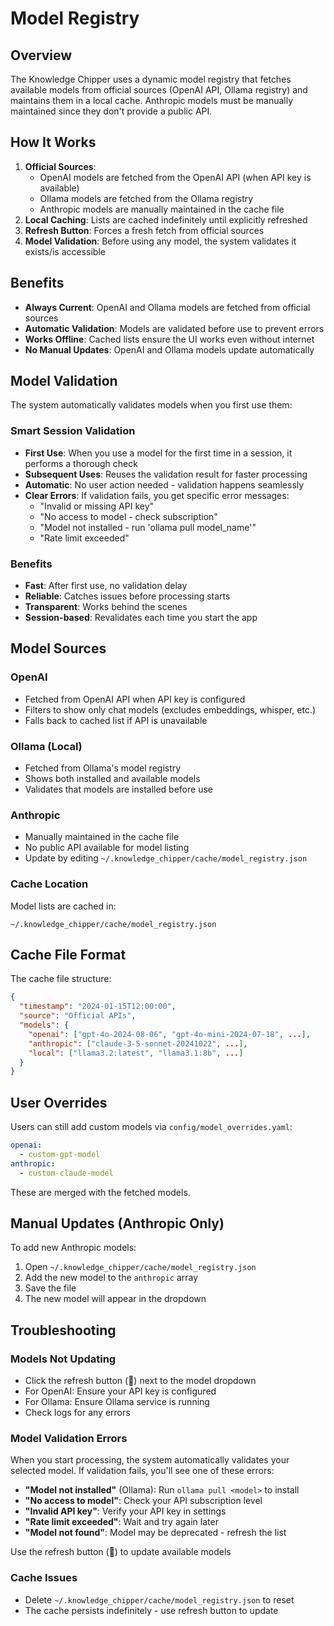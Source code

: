 # Model Registry

## Overview

The Knowledge Chipper uses a dynamic model registry that fetches available models from official sources (OpenAI API, Ollama registry) and maintains them in a local cache. Anthropic models must be manually maintained since they don't provide a public API.

## How It Works

1. **Official Sources**: 
   - OpenAI models are fetched from the OpenAI API (when API key is available)
   - Ollama models are fetched from the Ollama registry
   - Anthropic models are manually maintained in the cache file
2. **Local Caching**: Lists are cached indefinitely until explicitly refreshed
3. **Refresh Button**: Forces a fresh fetch from official sources
4. **Model Validation**: Before using any model, the system validates it exists/is accessible

## Benefits

- **Always Current**: OpenAI and Ollama models are fetched from official sources
- **Automatic Validation**: Models are validated before use to prevent errors
- **Works Offline**: Cached lists ensure the UI works even without internet
- **No Manual Updates**: OpenAI and Ollama models update automatically

## Model Validation

The system automatically validates models when you first use them:

### Smart Session Validation
- **First Use**: When you use a model for the first time in a session, it performs a thorough check
- **Subsequent Uses**: Reuses the validation result for faster processing
- **Automatic**: No user action needed - validation happens seamlessly
- **Clear Errors**: If validation fails, you get specific error messages:
  - "Invalid or missing API key"
  - "No access to model - check subscription" 
  - "Model not installed - run 'ollama pull model_name'"
  - "Rate limit exceeded"

### Benefits
- **Fast**: After first use, no validation delay
- **Reliable**: Catches issues before processing starts
- **Transparent**: Works behind the scenes
- **Session-based**: Revalidates each time you start the app

## Model Sources

### OpenAI
- Fetched from OpenAI API when API key is configured
- Filters to show only chat models (excludes embeddings, whisper, etc.)
- Falls back to cached list if API is unavailable

### Ollama (Local)
- Fetched from Ollama's model registry
- Shows both installed and available models
- Validates that models are installed before use

### Anthropic
- Manually maintained in the cache file
- No public API available for model listing
- Update by editing `~/.knowledge_chipper/cache/model_registry.json`

### Cache Location

Model lists are cached in:
```
~/.knowledge_chipper/cache/model_registry.json
```

## Cache File Format

The cache file structure:

```json
{
  "timestamp": "2024-01-15T12:00:00",
  "source": "Official APIs",
  "models": {
    "openai": ["gpt-4o-2024-08-06", "gpt-4o-mini-2024-07-18", ...],
    "anthropic": ["claude-3-5-sonnet-20241022", ...],
    "local": ["llama3.2:latest", "llama3.1:8b", ...]
  }
}
```

## User Overrides

Users can still add custom models via `config/model_overrides.yaml`:

```yaml
openai:
  - custom-gpt-model
anthropic:
  - custom-claude-model
```

These are merged with the fetched models.

## Manual Updates (Anthropic Only)

To add new Anthropic models:

1. Open `~/.knowledge_chipper/cache/model_registry.json`
2. Add the new model to the `anthropic` array
3. Save the file
4. The new model will appear in the dropdown

## Troubleshooting

### Models Not Updating
- Click the refresh button (🔄) next to the model dropdown
- For OpenAI: Ensure your API key is configured
- For Ollama: Ensure Ollama service is running
- Check logs for any errors

### Model Validation Errors
When you start processing, the system automatically validates your selected model.
If validation fails, you'll see one of these errors:

- **"Model not installed"** (Ollama): Run `ollama pull <model>` to install
- **"No access to model"**: Check your API subscription level
- **"Invalid API key"**: Verify your API key in settings
- **"Rate limit exceeded"**: Wait and try again later
- **"Model not found"**: Model may be deprecated - refresh the list

Use the refresh button (🔄) to update available models

### Cache Issues
- Delete `~/.knowledge_chipper/cache/model_registry.json` to reset
- The cache persists indefinitely - use refresh button to update
